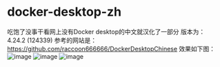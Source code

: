 # docker-desktop-zh
吃饱了没事干看网上没有Docker desktop的中文就汉化了一部分
版本为： 4.24.2 (124339)
参考的网站是：https://github.com/raccoon666666/DockerDesktopChinese
效果如下图：
![image](https://github.com/normaling/docker-desktop-zh/assets/102804475/f60c2ac8-317c-4f28-8ddb-99423cbc51ff)
![image](https://github.com/normaling/docker-desktop-zh/assets/102804475/1a421649-395b-4ec0-bfb7-48dfe9dbc4c3)
![image](https://github.com/normaling/docker-desktop-zh/assets/102804475/49e5bd50-5d69-4e0b-9de0-4e3820e4bc07)
